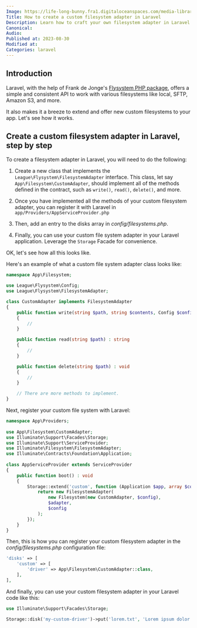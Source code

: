 ```yaml
---
Image: https://life-long-bunny.fra1.digitaloceanspaces.com/media-library/production/54/556_w0wcly.jpg
Title: How to create a custom filesystem adapter in Laravel
Description: Learn how to craft your own filesystem adapter in Laravel.
Canonical: 
Audio:
Published at: 2023-08-30
Modified at: 
Categories: laravel
---
```


## Introduction

Laravel, with the help of Frank de Jonge's [Flysystem PHP package](https://github.com/thephpleague/flysystem), offers a simple and consistent API to work with various filesystems like local, SFTP, Amazon S3, and more.

It also makes it a breeze to extend and offer new custom filesystems to your app. Let's see how it works.

## Create a custom filesystem adapter in Laravel, step by step

To create a filesystem adapter in Laravel, you will need to do the following:

1. Create a new class that implements the `League\Flysystem\FilesystemAdapter` interface. This class, let say `App\Filesystem\CustomAdapter`, should implement all of the methods defined in the contract, such as `write()`, `read()`, `delete()`, and more.

2. Once you have implemented all the methods of your custom filesystem adapter, you can register it with Laravel in `app/Providers/AppServiceProvider.php`

3. Then, add an entry to the disks array in *config/filesystems.php*.

4. Finally, you can use your custom file system adapter in your Laravel application. Leverage the `Storage` Facade for convenience.

OK, let's see how all this looks like.

Here's an example of what a custom file system adapter class looks like:

```php
namespace App\Filesystem;

use League\Flysystem\Config;
use League\Flysystem\FilesystemAdapter;

class CustomAdapter implements FilesystemAdapter
{
    public function write(string $path, string $contents, Config $config) : void
    {
        //
    }

    public function read(string $path) : string
    {
        //
    }

    public function delete(string $path) : void
    {
        //
    }

    // There are more methods to implement.
}
```

Next, register your custom file system with Laravel:

```php
namespace App\Providers;
 
use App\Filesystem\CustomAdapter;
use Illuminate\Support\Facades\Storage;
use Illuminate\Support\ServiceProvider;
use Illuminate\Filesystem\FilesystemAdapter;
use Illuminate\Contracts\Foundation\Application;
 
class AppServiceProvider extends ServiceProvider
{
    public function boot() : void
    {
        Storage::extend('custom', function (Application $app, array $config) {
            return new FilesystemAdapter(
                new Filesystem(new CustomAdapter, $config),
                $adapter,
                $config
            );
        });
    }
}
```

Then, this is how you can register your custom filesystem adapter in the *config/filesystems.php* configuration file:

```php
'disks' => [
    'custom' => [
        'driver' => App\Filesystem\CustomAdapter::class,
    ],
],
```

And finally, you can use your custom filesystem adapter in your Laravel code like this:

```php
use Illuminate\Support\Facades\Storage;

Storage::disk('my-custom-driver')->put('lorem.txt', 'Lorem ipsum dolor sit amet.');
```

